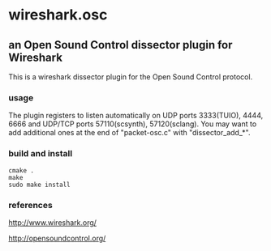 # wireshark.osc

## an Open Sound Control dissector plugin for Wireshark

This is a wireshark dissector plugin for the Open Sound Control protocol.

### usage

The plugin registers to listen automatically on UDP ports 3333(TUIO), 4444, 6666 and UDP/TCP ports 57110(scsynth), 57120(sclang). You may want to add additional ones at the end of "packet-osc.c" with "dissector\_add\_*".

### build and install

    cmake .
    make
    sudo make install

### references

<http://www.wireshark.org/>

<http://opensoundcontrol.org/>
